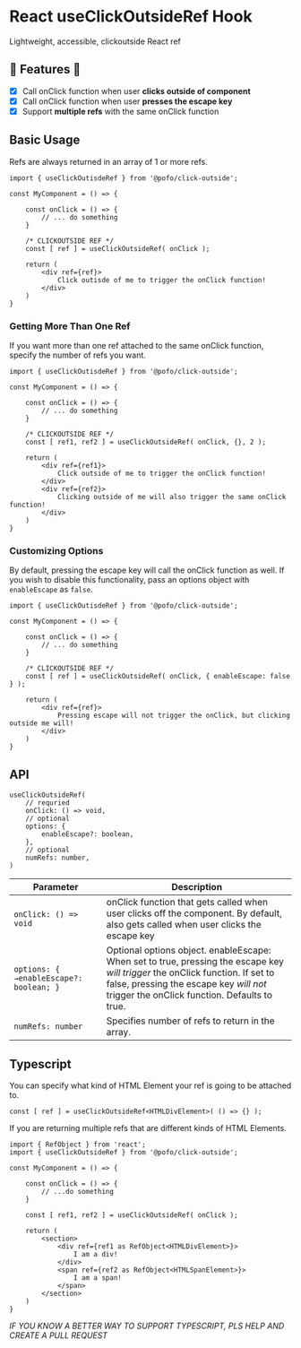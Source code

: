 # React useClickOutsideRef Hook
Lightweight, accessible, clickoutside React ref

## 🚀 Features 🚀
* [x] Call onClick function when user **clicks outside of component**
* [x] Call onClick function when user **presses the escape key**
* [x] Support **multiple refs** with the same onClick function

## Basic Usage
Refs are always returned in an array of 1 or more refs.

```
import { useClickOutisdeRef } from '@pofo/click-outside';

const MyComponent = () => {
    
    const onClick = () => {
        // ... do something
    }

    /* CLICKOUTSIDE REF */
    const [ ref ] = useClickOutsideRef( onClick );

    return (
        <div ref={ref}>
            Click outisde of me to trigger the onClick function!
        </div>
    )
}
```

### Getting More Than One Ref
If you want more than one ref attached to the same onClick function, specify the number of refs you want.

```
import { useClickOutisdeRef } from '@pofo/click-outside';

const MyComponent = () => {
    
    const onClick = () => {
        // ... do something
    }

    /* CLICKOUTSIDE REF */
    const [ ref1, ref2 ] = useClickOutsideRef( onClick, {}, 2 );

    return (
        <div ref={ref1}>
            Click outside of me to trigger the onClick function!
        </div>
        <div ref={ref2}>
            Clicking outside of me will also trigger the same onClick function!
        </div>
    )
}
```

### Customizing Options
By default, pressing the escape key will call the onClick function as well. If you wish to disable this functionality, pass an options object with `enableEscape` as `false`.

```
import { useClickOutisdeRef } from '@pofo/click-outside';

const MyComponent = () => {
    
    const onClick = () => {
        // ... do something
    }

    /* CLICKOUTSIDE REF */
    const [ ref ] = useClickOutsideRef( onClick, { enableEscape: false } );

    return (
        <div ref={ref}>
            Pressing escape will not trigger the onClick, but clicking outside me will!
        </div>
    )
}
```

## API
```
useClickOutsideRef(
    // requried
    onClick: () => void,
    // optional
    options: {
        enableEscape?: boolean,
    },
    // optional
    numRefs: number,
)
```

| Parameter | Description |
| ----------- | ----------- |
| `onClick: () => void` | onClick function that gets called when user clicks off the component. By default, also gets called when user clicks the escape key | 
`options: { →enableEscape?: boolean; }` | Optional options object. enableEscape: When set to true, pressing the escape key *will trigger* the onClick function. If set to false, pressing the escape key *will not* trigger the onClick function. Defaults to true. |
`numRefs: number` | Specifies number of refs to return in the array.

## Typescript
You can specify what kind of HTML Element your ref is going to be attached to.

```
const [ ref ] = useClickOutsideRef<HTMLDivElement>( () => {} );
```

If you are returning multiple refs that are different kinds of HTML Elements.

```
import { RefObject } from 'react';
import { useClickOutsideRef } from '@pofo/click-outside';

const MyComponent = () => {

    const onClick = () => {
        // ...do something
    }

    const [ ref1, ref2 ] = useClickOutsideRef( onClick );

    return (
        <section>
            <div ref={ref1 as RefObject<HTMLDivElement>}>
                I am a div!
            </div>
            <span ref={ref2 as RefObject<HTMLSpanElement>}>
                I am a span!
            </span>
        </section>
    )
}
```

*IF YOU KNOW A BETTER WAY TO SUPPORT TYPESCRIPT, PLS HELP AND CREATE A PULL REQUEST*